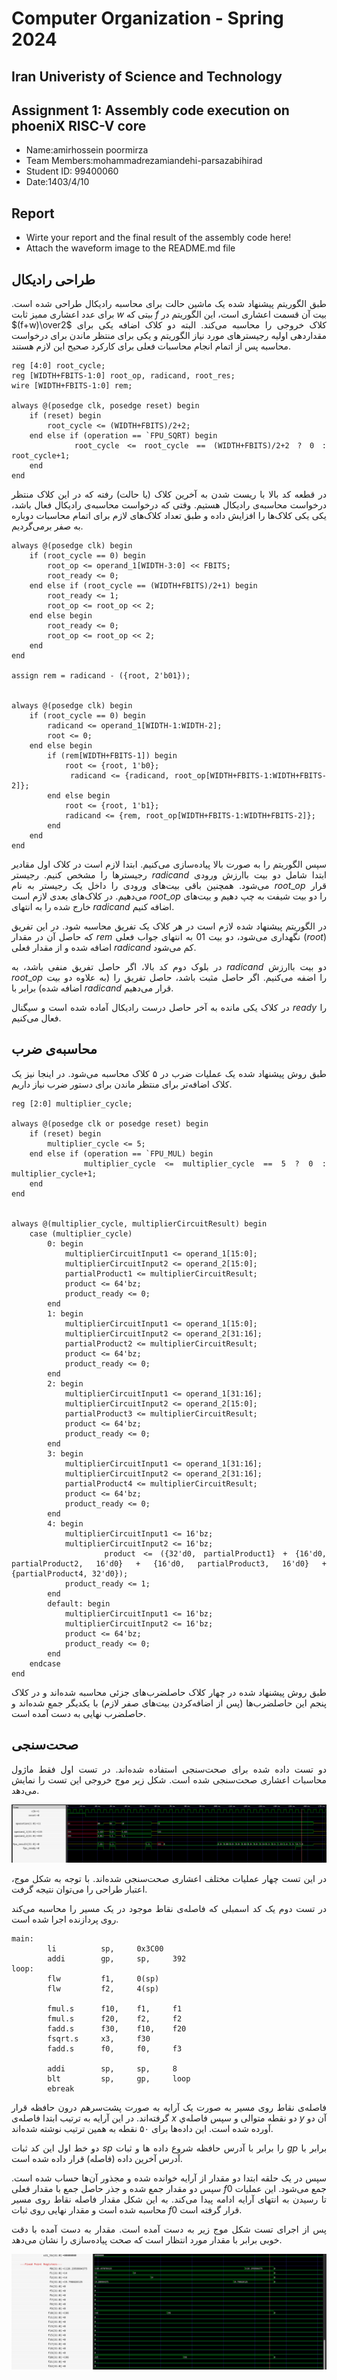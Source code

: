 <!-- <img src="https://github.com/IUST-Computer-Organization/.github/blob/main/images/CompOrg_orange.png" alt="Image" width="85" height="85" style="vertical-align:middle"> LUMOS RISC-V -->
Computer Organization - Spring 2024
==============================================================
## Iran Univeristy of Science and Technology
## Assignment 1: Assembly code execution on phoeniX RISC-V core

- Name:amirhossein poormirza
- Team Members:mohammadrezamiandehi-parsazabihirad
- Student ID: 99400060
- Date:1403/4/10

## Report

- Wirte your report and the final result of the assembly code here!
- Attach the waveform image to the README.md file
<div direction="rtl" align="justify">

## طراحی رادیکال

طبق الگوریتم پیشنهاد شده یک ماشین حالت برای محاسبه رادیکال طراحی شده است. برای عدد اعشاری ممیز ثابت $w$ بیتی که $f$ بیت آن قسمت اعشاری است، این الگوریتم در 
$(f+w)\over2$
 کلاک خروجی را محاسبه می‌کند. البته دو کلاک اضافه یکی برای مقداردهی اولیه رجیسترهای مورد نیاز الگوریتم و یکی برای منتظر ماندن برای درخواست محاسبه پس از اتمام انجام محاسبات فعلی برای کارکرد صحیح این لازم هستند.

```
reg [4:0] root_cycle;
reg [WIDTH+FBITS-1:0] root_op, radicand, root_res;
wire [WIDTH+FBITS-1:0] rem;

always @(posedge clk, posedge reset) begin
    if (reset) begin
        root_cycle <= (WIDTH+FBITS)/2+2;            
    end else if (operation == `FPU_SQRT) begin
        root_cycle <= root_cycle == (WIDTH+FBITS)/2+2 ? 0 : root_cycle+1;
    end        
end

```
در قطعه کد بالا با ریست شدن به آخرین کلاک (یا حالت) رفته که در این کلاک منتظر درخواست محاسبه‌ی رادیکال هستیم. وقتی که درخواست محاسبه‌ی رادیکال فعال باشد، یکی یکی کلاک‌ها را افزایش داده و طبق تعداد کلاک‌های لازم برای اتمام محاسبات دوباره به صفر برمی‌گردیم.

```
always @(posedge clk) begin
    if (root_cycle == 0) begin 
        root_op <= operand_1[WIDTH-3:0] << FBITS;
        root_ready <= 0;
    end else if (root_cycle == (WIDTH+FBITS)/2+1) begin
        root_ready <= 1;
        root_op <= root_op << 2;
    end else begin
        root_ready <= 0;
        root_op <= root_op << 2;
    end
end

assign rem = radicand - ({root, 2'b01});


always @(posedge clk) begin
    if (root_cycle == 0) begin
        radicand <= operand_1[WIDTH-1:WIDTH-2];
        root <= 0;
    end else begin
        if (rem[WIDTH+FBITS-1]) begin
            root <= {root, 1'b0};
            radicand <= {radicand, root_op[WIDTH+FBITS-1:WIDTH+FBITS-2]};
        end else begin
            root <= {root, 1'b1};
            radicand <= {rem, root_op[WIDTH+FBITS-1:WIDTH+FBITS-2]};
        end
    end
end
```
سپس الگوریتم را به صورت بالا پیاده‌سازی می‌کنیم. ابتدا لازم است در کلاک اول مقادیر رجیسترها را مشخص کنیم. رجیستر 
$radicand$
 ابتدا شامل دو بیت باارزش ورودی می‌شود. همچنین باقی بیت‌های ورودی را داخل یک رجیستر به نام $root\_op$ قرار می‌دهیم. در کلاک‌های بعدی لازم است $root\_op$ را دو بیت شیفت به چپ دهیم و بیت‌های خارج شده را به انتهای $radicand$ اضافه کنیم.

 در الگوریتم پیشنهاد شده لازم است در هر کلاک یک تفریق محاسبه شود. در این تفریق که حاصل آن در مقدار $rem$ نگهداری می‌شود، دو بیت $01$ به انتهای جواب فعلی ($root$) اضافه شده و از مقدار فعلی $radicand$ کم می‌شود.

 در بلوک دوم کد بالا، اگر حاصل تفریق منفی باشد، به $radicand$ دو بیت باارزش $root\_op$ را اضفه می‌کنیم. اگر حاصل مثبت باشد، حاصل تفریق را (به علاوه دو بیت اضافه شده) برابر با $radicand$ قرار می‌دهیم.
 
 در کلاک یکی مانده به آخر حاصل درست رادیکال آماده شده است و سیگنال $ready$ را فعال می‌کنیم.
 
 ## محاسبه‌ی ضرب

 طبق روش پیشنهاد شده یک عملیات ضرب در ۵ کلاک محاسبه می‌شود. در اینجا نیز یک کلاک اضافه‌تر برای منتظر ماندن برای دستور ضرب نیاز داریم.

```
reg [2:0] multiplier_cycle;

always @(posedge clk or posedge reset) begin
    if (reset) begin
        multiplier_cycle <= 5;
    end else if (operation == `FPU_MUL) begin
        multiplier_cycle <= multiplier_cycle == 5 ? 0 : multiplier_cycle+1;
    end        
end


always @(multiplier_cycle, multiplierCircuitResult) begin
    case (multiplier_cycle)
        0: begin 
            multiplierCircuitInput1 <= operand_1[15:0];
            multiplierCircuitInput2 <= operand_2[15:0];
            partialProduct1 <= multiplierCircuitResult;
            product <= 64'bz;
            product_ready <= 0;
        end
        1: begin
            multiplierCircuitInput1 <= operand_1[15:0];
            multiplierCircuitInput2 <= operand_2[31:16];
            partialProduct2 <= multiplierCircuitResult;
            product <= 64'bz;
            product_ready <= 0;
        end
        2: begin
            multiplierCircuitInput1 <= operand_1[31:16];
            multiplierCircuitInput2 <= operand_2[15:0];
            partialProduct3 <= multiplierCircuitResult;
            product <= 64'bz;
            product_ready <= 0;
        end
        3: begin
            multiplierCircuitInput1 <= operand_1[31:16];
            multiplierCircuitInput2 <= operand_2[31:16];
            partialProduct4 <= multiplierCircuitResult;
            product <= 64'bz;
            product_ready <= 0;
        end
        4: begin
            multiplierCircuitInput1 <= 16'bz;
            multiplierCircuitInput2 <= 16'bz;
            product <= ({32'd0, partialProduct1} + {16'd0, partialProduct2, 16'd0} + {16'd0, partialProduct3, 16'd0} + {partialProduct4, 32'd0});
            product_ready <= 1;
        end
        default: begin
            multiplierCircuitInput1 <= 16'bz;
            multiplierCircuitInput2 <= 16'bz;
            product <= 64'bz;
            product_ready <= 0;
        end
    endcase
end
```
طبق روش پیشنهاد شده در چهار کلاک حاصلضرب‌های جزئی محاسبه شده‌اند و در کلاک پنجم این حاصلضرب‌ها (پس از اضافه‌کردن بیت‌های صفر لازم) با یکدیگر جمع شده‌اند و حاصلضرب نهایی به دست آمده است.

## صحت‌سنجی

دو تست داده شده برای صحت‌سنجی استفاده شده‌اند. در تست اول فقط ماژول محاسبات اعشاری صحت‌سنجی شده است. شکل زیر موج خروجی این تست را نمایش می‌دهد.


![](Images/test1.png)

در این تست چهار عملیات مختلف اعشاری صحت‌سنجی شده‌اند. با توجه به شکل موج، اعتبار طراحی را می‌توان نتیجه گرفت.

در تست دوم یک کد اسمبلی که فاصله‌ی نقاط موجود در یک مسیر را محاسبه می‌کند روی پردازنده اجرا شده است.

```
main:
        li          sp,     0x3C00
        addi        gp,     sp,     392
loop:
        flw         f1,     0(sp)
        flw         f2,     4(sp)
       
        fmul.s      f10,    f1,     f1
        fmul.s      f20,    f2,     f2
        fadd.s      f30,    f10,    f20
        fsqrt.s     x3,     f30
        fadd.s      f0,     f0,     f3

        addi        sp,     sp,     8
        blt         sp,     gp,     loop
        ebreak

```

فاصله‌ی نقاط روی مسیر به صورت یک آرایه به صورت پشت‌سرهم درون حافظه قرار گرفته‌اند. در این آرایه به ترتیب ابتدا فاصله‌ی $x$ دو نقطه متوالی و سپس فاصله‌ي $y$ آن دو آورده شده است. این داده‌ها برای ۵۰ نقطه به همین ترتیب نوشته شده‌اند.

دو خط اول این کد ثبات $sp$ را برابر با آدرس حافظه شروع داده ها و ثبات $gp$ برابر با آدرس آخرین داده (فاصله) قرار داده شده است.

سپس در یک حلقه ابتدا دو مقدار از آرایه خوانده شده و مجذور آن‌ها حساب شده است. سپس دو مقدار جمع شده و جذر حاصل جمع با مقدار فعلی $f0$ جمع می‌شود. این عملیات تا رسیدن به انتهای آرایه ادامه پیدا می‌کند. به این شکل مقدار فاصله نقاط روی مسیر محاسبه شده است و مقدار نهایی روی ثبات $f0$ قرار گرفته است.

پس از اجرای تست شکل موج زیر به دست آمده است. مقدار به دست آمده با دقت خوبی برابر با مقدار مورد انتظار است که صحت پیاده‌سازی را نشان می‌دهد.

![](Images/test2.png)

</div>
